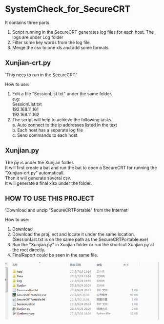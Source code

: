 # SystemCheck_for_SecureCRT

It contains three parts. <br>
1. Script running in the SecureCRT generates log files for each host. The logs are under Log folder<br>
2. Filter some key words from the log file.<br>
3. Merge the csv to one xls and add some formats.<br>

Xunjian-crt.py
--------------

'This nees to run in the SecureCRT.'<br>

How to use:<br>
1. Edit a file "SessionList.txt" under the same folder.<br>
e.g:<br>
SessionList.txt<br>
192.168.11.161<br>
192.168.11.162<br>
2. The script will help to achieve the following tasks.<br>
  a. Auto connect to the ip addresses listed in the text<br>
	b. Each host has a separate log file<br>
	c. Send commands to each host.<br>

Xunjian.py
-----

The py is under the Xunjian folder. <br> 
It will first create a bat and run the bat to open a SecureCRT for running the "Xunjian-crt.py" automaticall.<br> 
Then it will generate several csv.<br> 
It will generate a final xlsx under the folder.<br> 

HOW TO USE THIS PROJECT
----------------

'Download and unzip "SecureCRTPortable" from the Internet'<br>

How to use:<br>
1. Download <The path could not contain Chinese and blank space><br>
2. Download the proj. ect and locate it under the same location. (SessionList.txt is on the same path as the SecureCRTPortable.exe)<br>
3. Run the "Xunjian.py" in Xunjian folder or run the shortcut Xunjian.py at the root directly.
4. FinalReport could be seen in the same file.<br>

![Example](https://github.com/cyx441984694/SystemCheck_for_SecureCRT/blob/master/system-check.png)
